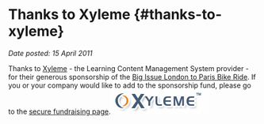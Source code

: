 # Thanks to Xyleme {#thanks-to-xyleme}

_Date posted: 15 April 2011_

Thanks to [Xyleme](http://www.xyleme.com/) - the Learning Content Management System provider - for their generous sponsorship of the [Big Issue London to Paris Bike Ride](http://www.bigissue.com/events.php?eventid=21). If you or your company would like to add to the sponsorship fund, please go to the [secure fundraising page](http://my.artezglobal.com/personalPage.aspx?SID=310589&Lang=en-CA).[![](./exportlc.php_files/new_xyleme_logo.PNG)](http://www.xyleme.com/)